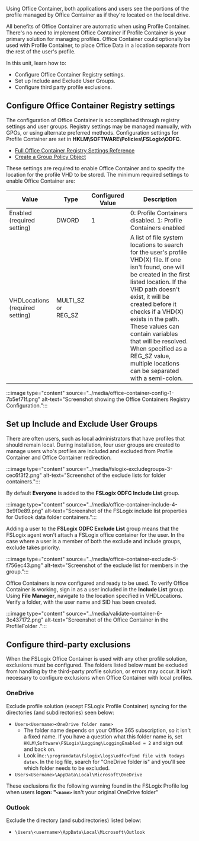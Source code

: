 Using Office Container, both applications and users see the portions of the profile managed by Office Container as if they're located on the local drive.

All benefits of Office Container are automatic when using Profile Container. There's no need to implement Office Container if Profile Container is your primary solution for managing profiles. Office Container could optionally be used with Profile Container, to place Office Data in a location separate from the rest of the user's profile.

In this unit, learn how to:

 -  Configure Office Container Registry settings.
 -  Set up Include and Exclude User Groups.
 -  Configure third party profile exclusions.

## Configure Office Container Registry settings

The configuration of Office Container is accomplished through registry settings and user groups. Registry settings may be managed manually, with GPOs, or using alternate preferred methods. Configuration settings for Profile Container are set in **HKLM\\SOFTWARE\\Policies\\FSLogix\\ODFC**.

 -  [Full Office Container Registry Settings Reference](/fslogix/office-container-configuration-reference)
 -  [Create a Group Policy Object](/windows/security/threat-protection/windows-firewall/create-a-group-policy-object)

These settings are required to enable Office Container and to specify the location for the profile VHD to be stored. The minimum required settings to enable Office Container are:

| **Value**                       | **Type**             | **Configured Value** | **Description**                                                                                                                                                                                                                                                                                                                                                                                            |
| ------------------------------- | -------------------- | -------------------- | ---------------------------------------------------------------------------------------------------------------------------------------------------------------------------------------------------------------------------------------------------------------------------------------------------------------------------------------------------------------------------------------------------------- |
| Enabled (required setting)      | DWORD                | 1                    | 0: Profile Containers disabled. 1: Profile Containers enabled                                                                                                                                                                                                                                                                                                                                              |
| VHDLocations (required setting) | MULTI\_SZ or REG\_SZ |                      | A list of file system locations to search for the user's profile VHD(X) file. If one isn't found, one will be created in the first listed location. If the VHD path doesn't exist, it will be created before it checks if a VHD(X) exists in the path. These values can contain variables that will be resolved. When specified as a REG\_SZ value, multiple locations can be separated with a semi-colon. |

:::image type="content" source="../media/office-container-config-1-7b5ef71f.png" alt-text="Screenshot showing the Office Containers Registry Configuration.":::


## Set up Include and Exclude User Groups<br>

There are often users, such as local administrators that have profiles that should remain local. During installation, four user groups are created to manage users who's profiles are included and excluded from Profile Container and Office Container redirection.

:::image type="content" source="../media/fslogix-excludegroups-3-cec6f3f2.png" alt-text="Screenshot of the exclude lists for folder containers.":::


By default **Everyone** is added to the **FSLogix ODFC Include List** group.

:::image type="content" source="../media/office-container-include-4-3e9f0e89.png" alt-text="Screenshot of the FSLogix include list properties for Outlook data folder containers.":::


Adding a user to the **FSLogix ODFC Exclude List** group means that the FSLogix agent won't attach a FSLogix office container for the user. In the case where a user is a member of both the exclude and include groups, exclude takes priority.

:::image type="content" source="../media/office-container-exclude-5-f756ec43.png" alt-text="Screenshot of the exclude list for members in the group.":::


Office Containers is now configured and ready to be used. To verify Office Container is working, sign in as a user included in the **Include List** group. Using **File Manager**, navigate to the location specified in VHDLocations. Verify a folder, with the user name and SID has been created.

:::image type="content" source="../media/validate-container-6-3c437172.png" alt-text="Screenshot of the Office Container in the ProfileFolder .":::


## Configure third-party exclusions

When the FSLogix Office Container is used with any other profile solution, exclusions must be configured. The folders listed below must be excluded from handling by the third-party profile solution, or errors may occur. It isn't necessary to configure exclusions when Office Container with local profiles.

### OneDrive

Exclude profile solution (except FSLogix Profile Container) syncing for the directories (and subdirectories) seen below:

 -  `Users<Username><OneDrive folder name>`
     -  The folder name depends on your Office 365 subscription, so it isn't a fixed name. If you have a question what this folder name is, set `HKLM\Software\FSLogix\Logging\LoggingEnabled = 2` and sign out and back on.
     -  Look in`c:\programdata\fslogix\logs\odfc<find file with todays date>`. In the log file, search for "OneDrive folder is" and you'll see which folder needs to be excluded.
 -  `Users<Username>\AppData\Local\Microsoft\OneDrive`

These exclusions fix the following warning found in the FSLogix Profile log when users **logon: "`<name>`** isn't your original OneDrive folder"

### Outlook

Exclude the directory (and subdirectories) listed below:

 -  `\Users\<username>\AppData\Local\Microsoft\Outlook`
